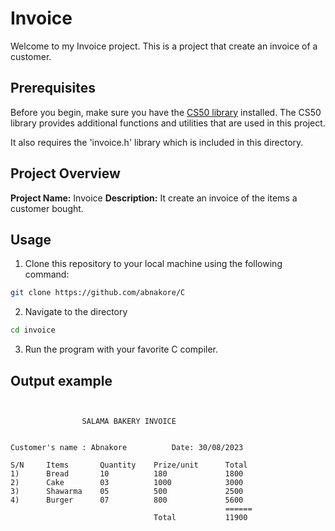 # Invoice

Welcome to my Invoice project. This is a project that create an invoice of a customer.

## Prerequisites

Before you begin, make sure you have the [CS50 library](https://cs50.readthedocs.io/library/c/) installed. The CS50 library provides additional functions and utilities that are used in this project.

It also requires the 'invoice.h' library which is included in this directory.

## Project Overview

**Project Name:** Invoice
**Description:** It create an invoice of the items a customer bought.

## Usage

1. Clone this repository to your local machine using the following command:
```bash
git clone https://github.com/abnakore/C
```
2. Navigate to the directory
```bash
cd invoice
```
3. Run the program with your favorite C compiler.

## Output example 
```


                SALAMA BAKERY INVOICE


Customer's name : Abnakore          Date: 30/08/2023

S/N     Items       Quantity    Prize/unit      Total
1)      Bread       10          180             1800
2)      Cake        03          1000            3000
3)      Shawarma    05          500             2500
4)      Burger      07          800             5600
                                                ======
                                Total           11900
```